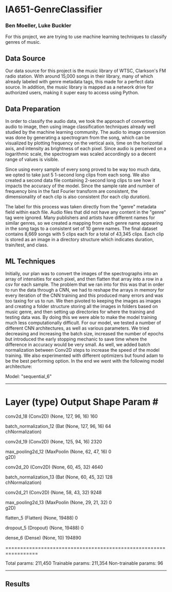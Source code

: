 # IA651-GenreClassifier
### Ben Moeller, Luke Buckler

For this project, we are trying to use machine learning techniques to classify genres of music.

## Data Source
Our data source for this project is the music library of WTSC, Clarkson's FM radio station. With around 15,000 songs in their library, many of which already labeled with genre metadata tags, this made for a perfect data source. In addition, the music library is mapped as a network drive for authorized users, making it super easy to access using Python.

## Data Preparation
In order to classify the audio data, we took the approach of converting audio to image, then using image classification techniques already well studied by the machine learning community. The audio to image conversion was done by generating a spectrogram from the song, which can be visualized by plotting frequency on the vertical axis, time on the horizontal axis, and intensity as brightness of each pixel. Since audio is perceived on a logarithmic scale, the spectrogram was scaled accordingly so a decent range of values is visible.

Since using every sample of every song proved to be way too much data, we opted to take just 5 1-second long clips from each song. We also created a second data file containing 2-second long clips to see how it impacts the accuracy of the model. Since the sample rate and number of frequency bins in the fast Fourier transform are consistent, the dimensionality of each clip is also consistent (for each clip duration).

The label for this process was taken directly from the "genre" metadata field within each file. Audio files that did not have any content in the "genre" tag were ignored. Many publishers and artists have different names for similar genres, so we created a mapping from each genre name appearing in the song tags to a consistent set of 10 genre names. The final dataset contains 8,669 songs with 5 clips each for a total of 43,345 clips. Each clip is stored as an image in a directory structure which indicates duration, train/test, and class.

## ML Techniques
Initially, our plan was to convert the images of the spectrographs into an array of intensities for each pixel, and then flatten that array into a row in a csv for each sample. The problem that we ran into for this was that in order to run the data through a CNN, we had to reshape the arrays in memory for every iteration of the CNN training and this produced many errors and was too taxing for us to run. We then pivoted to keeping the images as images and creating a folder structure storing all the images in folders based on music genre, and then setting up directories for where the training and testing data was. By doing this we were able to make the model training much less computationally difficult. For our model, we tested a number of different CNN architectures, as well as various parameters. We tried decreasing and increasing the batch size, increased the number of epochs but introduced the early stopping mechanic to save time where the difference in accuracy would be very small. As well, we added batch normalization between Conv2D steps to increase the speed of the model training. We also experimented with different optimizers but found adam to be the best performing option. In the end we went with the following model architecture:

Model: "sequential_6"

_________________________________________________________________

 Layer (type)                Output Shape              Param #   
=================================================================
 conv2d_18 (Conv2D)          (None, 127, 96, 16)       160       
                                                                 
 batch_normalization_12 (Bat  (None, 127, 96, 16)      64        
 chNormalization)                                                
                                                                 
 conv2d_19 (Conv2D)          (None, 125, 94, 16)       2320      
                                                                 
 max_pooling2d_12 (MaxPoolin  (None, 62, 47, 16)       0         
 g2D)                                                            
                                                                 
 conv2d_20 (Conv2D)          (None, 60, 45, 32)        4640      
                                                                 
 batch_normalization_13 (Bat  (None, 60, 45, 32)       128       
 chNormalization)                                                
                                                                 
 conv2d_21 (Conv2D)          (None, 58, 43, 32)        9248      
                                                                 
 max_pooling2d_13 (MaxPoolin  (None, 29, 21, 32)       0         
 g2D)                                                            
                                                                 
 flatten_5 (Flatten)         (None, 19488)             0         
                                                                 
 dropout_5 (Dropout)         (None, 19488)             0         
                                                                 
 dense_6 (Dense)             (None, 10)                194890    
                                                                 
=================================================================

Total params: 211,450
Trainable params: 211,354
Non-trainable params: 96
_________________________________________________________________

## Results
